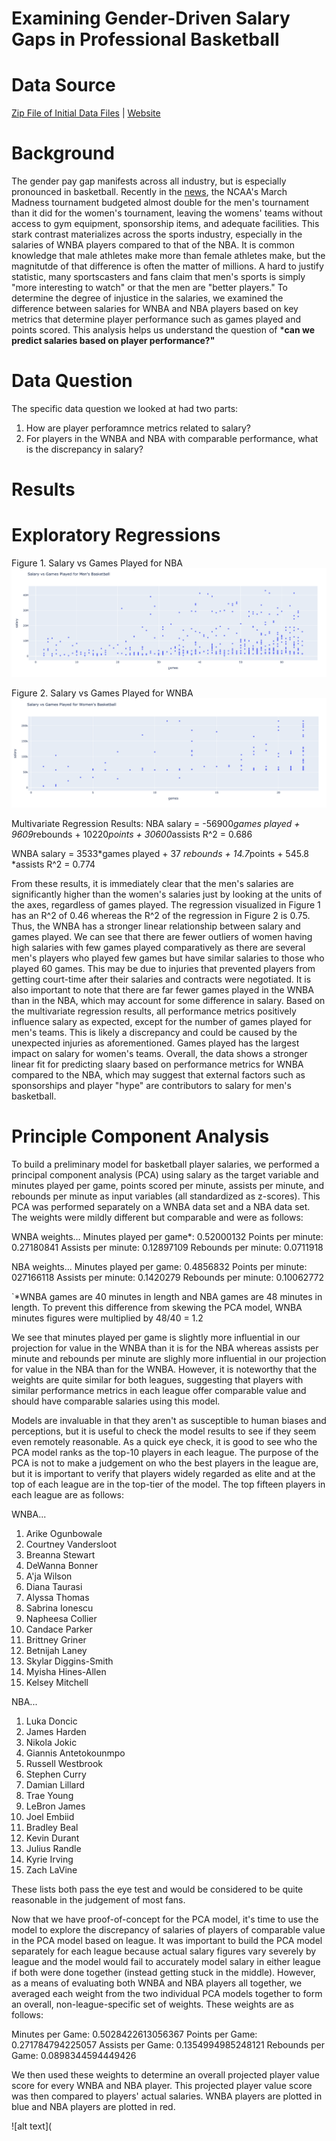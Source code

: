 # Examining Gender-Driven Salary Gaps in Professional Basketball

 
# Data Source
[Zip File of Initial Data Files]() | [Website]()

# Background 
The gender pay gap manifests across all industry, but is especially pronounced in basketball. Recently in the [news](https://www.espn.com/mens-college-basketball/story/_/id/31141363/ncaa-budget-men-basketball-tournament-almost-twice-much-women-budget), the NCAA's March Madness tournament budgeted almost double for the men's tournament than it did for the women's tournament, leaving the womens' teams without access to gym equipment, sponsorship items, and adequate facilities. This stark contrast materializes across the sports industry, especially in the salaries of WNBA players compared to that of the NBA. It is common knowledge that male athletes make more than female athletes make, but the magnitutde of that difference is often the matter of millions. A hard to justify statistic, many sportscasters and fans claim that men's sports is simply "more interesting to watch" or that the men are "better players." To determine the degree of injustice in the salaries, we examined the difference between salaries for WNBA and NBA players based on key metrics that determine player performance such as games played and points scored. This analysis helps us understand the question of ***can we predict salaries based on player performance?"** 


# Data Question
The specific data question we looked at had two parts:
1. How are player perforamnce metrics related to salary?
2. For players in the WNBA and NBA with comparable performance, what is the discrepancy in salary?

# Results 

# Exploratory Regressions
Figure 1. Salary vs Games Played for NBA
![alt text](https://github.com/aakap/nba_wnba_salarycomparisons/blob/main/mens_salaryvgames.png)

Figure 2. Salary vs Games Played for WNBA
![alt text](https://github.com/aakap/nba_wnba_salarycomparisons/blob/main/womens_salaryvgames.png)

Multivariate Regression Results:
NBA salary = -56900*games played + 9609*rebounds + 10220*points + 30600*assists
R^2 = 0.686

WNBA salary = 3533*games played + 37 *rebounds + 14.7*points + 545.8 *assists
R^2 = 0.774

From these results, it is immediately clear that the men's salaries are significantly higher than the women's salaries just by looking at the units of the axes, regardless of games played. The regression visualized in Figure 1 has an R^2 of 0.46 whereas the R^2 of the regression in Figure 2 is 0.75. Thus, the WNBA has a stronger linear relationship between salary and games played. We can see that there are fewer outliers of women having high salaries with few games played comparatively as there are several men's players who played few games but have similar salaries to those who played 60 games. This may be due to injuries that prevented players from getting court-time after their salaries and contracts were negotiated. It is also important to note that there are far fewer games played in the WNBA than in the NBA, which may account for some difference in salary. Based on the multivariate regression results, all performance metrics positively influence salary as expected, except for the number of games played for men's teams. This is likely a discrepancy and could be caused by the unexpected injuries as aforementioned. Games played has the largest impact on salary for women's teams. Overall, the data shows a stronger linear fit for predicting slaary based on performance metrics for WNBA compared to the NBA, which may suggest that external factors such as sponsorships and player "hype" are contributors to salary for men's basketball.

# Principle Component Analysis
To build a preliminary model for basketball player salaries, we performed a principal component analysis (PCA) using salary as the target variable and minutes played per game, points scored per minute, assists per minute, and rebounds per minute as input variables (all standardized as z-scores). This PCA was performed separately on a WNBA data set and a NBA data set. The weights were mildly different but comparable and were as follows:

WNBA weights...
Minutes played per game*: 0.52000132
Points per minute: 0.27180841
Assists per minute: 0.12897109
Rebounds per minute: 0.0711918

NBA weights...
Minutes played per game: 0.4856832
Points per minute: 027166118
Assists per minute: 0.1420279
Rebounds per minute: 0.10062772

`*WNBA games are 40 minutes in length and NBA games are 48 minutes in length. To prevent this difference from skewing the PCA model, WNBA minutes figures were multiplied by 48/40 = 1.2

We see that minutes played per game is slightly more influential in our projection for value in the WNBA than it is for the NBA whereas assists per minute and rebounds per minute are slighly more influential in our projection for value in the NBA than for the WNBA. However, it is noteworthy that the weights are quite similar for both leagues, suggesting that players with similar performance metrics in each league offer comparable value and should have comparable salaries using this model.

Models are invaluable in that they aren't as susceptible to human biases and perceptions, but it is useful to check the model results to see if they seem even remotely reasonable. As a quick eye check, it is good to see who the PCA model ranks as the top-10 players in each league. The purpose of the PCA is not to make a judgement on who the best players in the league are, but it is important to verify that players widely regarded as elite and at the top of each league are in the top-tier of the model. The top fifteen players in each league are as follows:

WNBA...
1. Arike Ogunbowale
1. Courtney Vandersloot
1. Breanna Stewart
1. DeWanna Bonner
1. A'ja Wilson
1. Diana Taurasi
1. Alyssa Thomas
1. Sabrina Ionescu
1. Napheesa Collier
1. Candace Parker
1. Brittney Griner
1. Betnijah Laney
1. Skylar Diggins-Smith
1. Myisha Hines-Allen
1. Kelsey Mitchell

NBA...
1. Luka Doncic
1. James Harden
1. Nikola Jokic
1. Giannis Antetokounmpo
1. Russell Westbrook
1. Stephen Curry
1. Damian Lillard
1. Trae Young
1. LeBron James
1. Joel Embiid
1. Bradley Beal
1. Kevin Durant
1. Julius Randle
1. Kyrie Irving
1. Zach LaVine

These lists both pass the eye test and would be considered to be quite reasonable in the judgement of most fans.

Now that we have proof-of-concept for the PCA model, it's time to use the model to explore the discrepancy of salaries of players of comparable value in the PCA model based on league. It was important to build the PCA model separately for each league because actual salary figures vary severely by league and the model would fail to accurately model salary in either league if both were done together (instead getting stuck in the middle). However, as a means of evaluating both WNBA and NBA players all together, we averaged each weight from the two individual PCA models together to form an overall, non-league-specific set of weights. These weights are as follows: 

Minutes per Game: 0.5028422613056367
Points per Game: 0.271784794225057
Assists per Game: 0.1354994985248121
Rebounds per Game: 0.0898344594449426

We then used these weights to determine an overall projected player value score for every WNBA and NBA player. This projected player value score was then compared to players' actual salaries. WNBA players are plotted in blue and NBA players are plotted in red.

![alt text](
